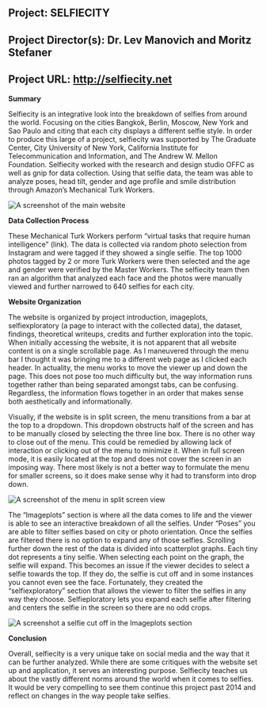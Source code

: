 ## Project: SELFIECITY
## **Project Director(s):** Dr. Lev Manovich and Moritz Stefaner
## **Project URL:** http://selfiecity.net

**Summary** 

Selfiecity is an integrative look into the breakdown of selfies from around the world. Focusing on the cities Bangkok, Berlin, Moscow, New York and Sao Paulo and citing that each city displays a different selfie style. In order to produce this large of a project, selfiecity was supported by The Graduate Center, City University of New York, California Institute for Telecommunication and Information, and The Andrew W. Mellon Foundation. Selfiecity worked with the research and design studio OFFC as well as gnip for data collection. Using that selfie data, the team was able to analyze poses, head tilt, gender and age profile and smile distribution through Amazon’s Mechanical Turk Workers. 

![A screenshot of the main website](https://meganednie.github.io/English-350/images/selfie1.png)

**Data Collection Process**

These Mechanical Turk Workers perform “virtual tasks that require human intelligence” (link). The data is collected via random photo selection  from Instagram and were tagged if they showed a single selfie. The top 1000 photos tagged by 2 or more Turk Workers were then selected and the age and gender were verified by the Master Workers. The selfiecity team then ran an algorithm that analyzed each face and the photos were manually viewed and further narrowed to 640 selfies for each city. 

**Website Organization**

The website is organized by project introduction, imageplots, selfiexploratory (a page to interact with the collected data), the dataset, findings, theoretical writeups, credits and further exploration into the topic. When initially accessing the website, it is not apparent that all website content is on a single scrollable page. As I maneuvered through the menu bar I thought it was bringing me to a different web page as I clicked each header. In actuality, the menu works to move the viewer up and down the page. This does not pose too much difficulty but, the way information runs together rather than being separated amongst tabs, can be confusing. Regardless, the information flows together in an order that makes sense both aesthetically and informationally. 

Visually, if the website is in split screen, the menu transitions from a bar at the top to a dropdown. This dropdown obstructs half of the screen and has to be manually closed by selecting the three line box. There is no other way to close out of the menu. This could be remedied by allowing lack of interaction or clicking out of the menu to minimize it. When in full screen mode, it is easily located at the top and does not cover the screen in an imposing way. There most likely is not a better way to formulate the menu for smaller screens, so it does make sense why it had to transform into drop down.

![A screenshot of the menu in split screen view](https://meganednie.github.io/English-350/images/selfie2.png)


The “Imageplots” section is where all the data comes to life and the viewer is able to see an interactive breakdown of all the selfies. Under “Poses” you are able to filter selfies based on city or photo orientation. Once the selfies are filtered there is no option to expand any of those selfies. Scrolling further down the rest of the data is divided into scatterplot graphs. Each tiny dot represents a tiny selfie. When selecting each point on the graph, the selfie will expand. This becomes an issue if the viewer decides to select a selfie towards the top. If they do, the selfie is cut off and in some instances you cannot even see the face. Fortunately, they created the “selfiexploratory” section that allows the viewer to filter the selfies in any way they choose. Selfieploratory lets you expand each selfie after filtering and centers the selfie in the screen so there are no odd crops.

![A screenshot a selfie cut off in the Imageplots section](https://meganednie.github.io/English-350/images/selfie3.png)

**Conclusion**

Overall, selfiecity is a very unique take on social media and the way that it can be further analyzed. While there are some critiques with the website set up and application, it serves an interesting purpose. Selfiecity teaches us about the vastly different norms around the world when it comes to selfies. It would be very compelling to see them continue this project past 2014 and reflect on changes in the way people take selfies.

